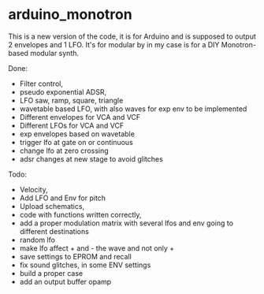 # arduino_monotron

This is a new version of the code, it is for Arduino and is supposed to output 2 envelopes and 1 LFO. It's for modular by in my case is for a DIY Monotron-based modular synth.


Done:
* Filter control,
* pseudo exponential ADSR,
* LFO saw, ramp, square,  triangle
* wavetable based LFO, with also waves for exp env to be implemented
* Different envelopes for VCA and VCF
* Different LFOs for VCA and VCF
* exp envelopes based on wavetable
* trigger lfo at gate on or continuous
* change lfo at zero crossing
* adsr changes at new stage to avoid glitches

Todo:
* Velocity,
* Add LFO and Env for pitch
* Upload schematics,
* code with functions written correctly,
* add a proper modulation matrix with several lfos and env going to different destinations
* random lfo
* make lfo affect + and - the wave and not only +
* save settings to EPROM and recall
* fix sound glitches, in some ENV settings
* build a proper case
* add an output buffer opamp
